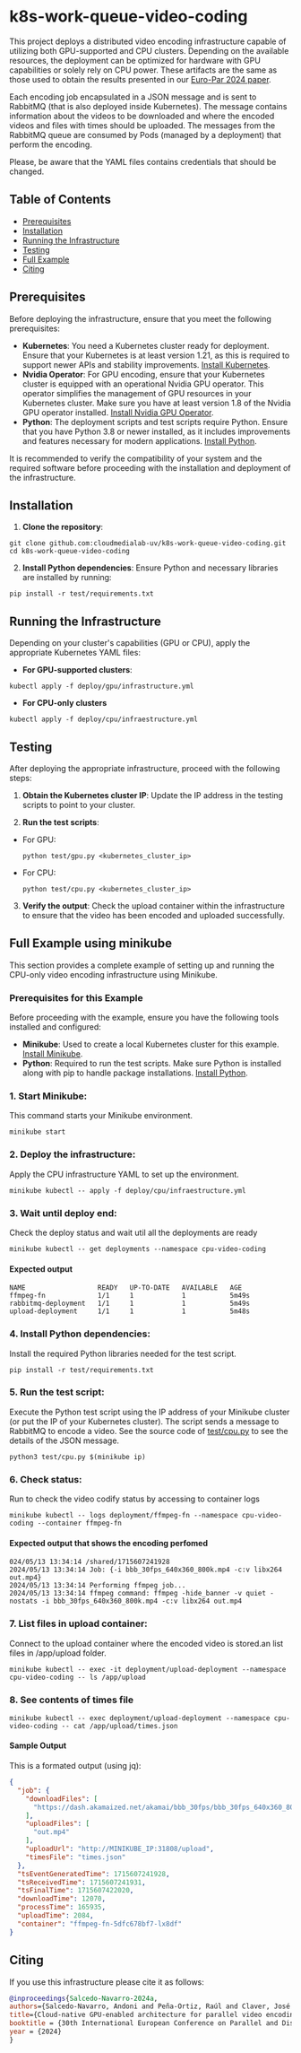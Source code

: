 # k8s-work-queue-video-coding

This project deploys a distributed video encoding infrastructure capable of utilizing both GPU-supported and CPU clusters. Depending on the available resources, the deployment can be optimized for hardware with GPU capabilities or solely rely on CPU power. These artifacts are the same as those used to obtain the results presented in our [Euro-Par 2024 paper](#citing). 

Each encoding job encapsulated in a JSON message and is sent to RabbitMQ (that is also deployed inside Kubernetes). The message contains information about the videos to be downloaded and where the encoded videos and files with times should be uploaded. The messages from the RabbitMQ queue are consumed by Pods (managed by a deployment) that perform the encoding. 

Please, be aware that the YAML files contains credentials that should be changed.

## Table of Contents

- [Prerequisites](#prerequisites)
- [Installation](#installation)
- [Running the Infrastructure](#running-the-infrastructure)
- [Testing](#testing)
- [Full Example](#full-example)
- [Citing](#citing)

## Prerequisites

Before deploying the infrastructure, ensure that you meet the following prerequisites:

- **Kubernetes**: You need a Kubernetes cluster ready for deployment. Ensure that your Kubernetes is at least version 1.21, as this is required to support newer APIs and stability improvements. [Install Kubernetes](https://kubernetes.io/docs/setup/).
- **Nvidia Operator**: For GPU encoding, ensure that your Kubernetes cluster is equipped with an operational Nvidia GPU operator. This operator simplifies the management of GPU resources in your Kubernetes cluster. Make sure you have at least version 1.8 of the Nvidia GPU operator installed. [Install Nvidia GPU Operator](https://docs.nvidia.com/datacenter/cloud-native/gpu-operator/getting-started.html).
- **Python**: The deployment scripts and test scripts require Python. Ensure that you have Python 3.8 or newer installed, as it includes improvements and features necessary for modern applications. [Install Python](https://www.python.org/downloads/).

It is recommended to verify the compatibility of your system and the required software before proceeding with the installation and deployment of the infrastructure.


## Installation

1. **Clone the repository**:

```
git clone github.com:cloudmedialab-uv/k8s-work-queue-video-coding.git
cd k8s-work-queue-video-coding
```

2. **Install Python dependencies**:
Ensure Python and necessary libraries are installed by running:

```
pip install -r test/requirements.txt
```

## Running the Infrastructure

Depending on your cluster's capabilities (GPU or CPU), apply the appropriate Kubernetes YAML files:

- **For GPU-supported clusters**:

```
kubectl apply -f deploy/gpu/infrastructure.yml
```

- **For CPU-only clusters**

```
kubectl apply -f deploy/cpu/infraestructure.yml
```

## Testing

After deploying the appropriate infrastructure, proceed with the following steps:

1. **Obtain the Kubernetes cluster IP**:
 Update the IP address in the testing scripts to point to your cluster.
 
2. **Run the test scripts**:
 - For GPU:
   ```
   python test/gpu.py <kubernetes_cluster_ip>
   ```
 - For CPU:
   ```
   python test/cpu.py <kubernetes_cluster_ip>
   ```

3. **Verify the output**:
 Check the upload container within the infrastructure to ensure that the video has been encoded and uploaded successfully.


## Full Example using minikube

This section provides a complete example of setting up and running the CPU-only video encoding infrastructure using Minikube.

### Prerequisites for this Example

Before proceeding with the example, ensure you have the following tools installed and configured:

- **Minikube**: Used to create a local Kubernetes cluster for this example. [Install Minikube](https://minikube.sigs.k8s.io/docs/start/).
- **Python**: Required to run the test scripts. Make sure Python is installed along with pip to handle package installations. [Install Python](https://www.python.org/downloads/).

### 1. **Start Minikube**:
This command starts your Minikube environment.
```
minikube start
```
### 2. **Deploy the infrastructure**:
Apply the CPU infrastructure YAML to set up the environment.
```
minikube kubectl -- apply -f deploy/cpu/infraestructure.yml
```
### 3. **Wait until deploy end**:
Check the deploy status and wait util all the deployments are ready
```
minikube kubectl -- get deployments --namespace cpu-video-coding
```

####  Expected output

```
NAME                  READY   UP-TO-DATE   AVAILABLE   AGE
ffmpeg-fn             1/1     1            1           5m49s
rabbitmq-deployment   1/1     1            1           5m49s
upload-deployment     1/1     1            1           5m48s
```

### 4. **Install Python dependencies**:
Install the required Python libraries needed for the test script.
```
pip install -r test/requirements.txt
```
### 5. **Run the test script**:
Execute the Python test script using the IP address of your Minikube cluster (or put the IP of your Kubernetes cluster). The script sends a message to RabbitMQ to encode a video. See the source code of [test/cpu.py](test/cpu.py) to see the details of the JSON message.
```
python3 test/cpu.py $(minikube ip)
```
### 6. **Check status**:
Run to check the video codify status by accessing to container logs
```
minikube kubectl -- logs deployment/ffmpeg-fn --namespace cpu-video-coding --container ffmpeg-fn
```

####  Expected output that shows the encoding perfomed

```
024/05/13 13:34:14 /shared/1715607241928
2024/05/13 13:34:14 Job: {-i bbb_30fps_640x360_800k.mp4 -c:v libx264 out.mp4}
2024/05/13 13:34:14 Performing ffmpeg job...
2024/05/13 13:34:14 ffmpeg command: ffmpeg -hide_banner -v quiet -nostats -i bbb_30fps_640x360_800k.mp4 -c:v libx264 out.mp4
```
### 7. **List files in upload container**:
Connect to the upload container where the encoded video is stored.an list files in /app/upload folder.
```
minikube kubectl -- exec -it deployment/upload-deployment --namespace cpu-video-coding -- ls /app/upload
```
### 8. **See contents of times file**
```
minikube kubectl -- exec deployment/upload-deployment --namespace cpu-video-coding -- cat /app/upload/times.json
```

#### Sample Output
This is a formated output (using jq):

```json
{
  "job": {
    "downloadFiles": [
      "https://dash.akamaized.net/akamai/bbb_30fps/bbb_30fps_640x360_800k.mp4"
    ],
    "uploadFiles": [
      "out.mp4"
    ],
    "uploadUrl": "http://MINIKUBE_IP:31808/upload",
    "timesFile": "times.json"
  },
  "tsEventGeneratedTime": 1715607241928,
  "tsReceivedTime": 1715607241931,
  "tsFinalTime": 1715607422020,
  "downloadTime": 12070,
  "processTime": 165935,
  "uploadTime": 2084,
  "container": "ffmpeg-fn-5dfc678bf7-lx8df"
}
```



## Citing

If you use this infrastructure please cite it as follows:

```bib
@inproceedings{Salcedo-Navarro-2024a,
authors={Salcedo-Navarro, Andoni and Peña-Ortiz, Raúl and Claver, José M., and Garcia-Pineda, Miguel and Gutiérrez-Aguado, Juan},
title={Cloud-native GPU-enabled architecture for parallel video encoding}
booktitle = {30th International European Conference on Parallel and Distributed Computing (Euro-Par)},
year = {2024}
}
```

